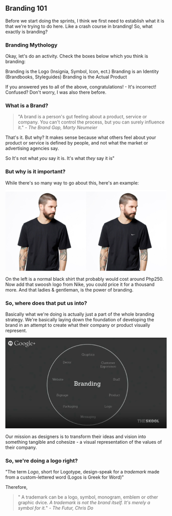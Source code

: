 ## Branding 101
Before we start doing the sprints, I think we first need to establish what it is that we're trying to do here. Like a crash course in branding! So, what exactly is branding?

### Branding Mythology
Okay, let's do an activity. Check the boxes below which you think is branding:

Branding is the Logo (Insignia, Symbol, Icon, ect.)
Branding is an Identity (Brandbooks, Styleguides)
Branding is the Actual Product

If you answered yes to all of the above, congratulations! - It's incorrect! Confused? Don't worry, I was also there before.

### What is a Brand?
> "A brand is a person's gut feeling about a product, service or company. You can't control the process, but you can surely influence it." 
_- The Brand Gap, Marty Neumeier_

That's it. But why? It makes sense because what others feel about your product or service is defined by people, and not what the market or advertising agencies say. 

So It's not what *you* say it is. It's what *they* say it is"

### But why is it important?

While there's so many way to go about this, here's an example:

![](../assets/nike.jpg)

On the left is a normal black shirt that probably would cost around Php250. Now add that swoosh logo from Nike, you could price it for a thousand more. And that ladies & gentleman, is the power of branding.

### So, where does that put us into?
Basically what we're doing is actually just a part of the whole branding strategy. We're basically laying down the foundation of developing the brand in an attempt to create what their company or product visually represent.

![](../assets/branding-parts.png)

Our mission as designers is to transform their ideas and vision into something tangible and cohesize - a visual representation of the values of their company.

### So, we're doing a logo right?
"The term *Logo*, short for Logotype, design-speak for a *trademark* made from a custom-lettered word (Logos is Greek for Word)"

Therefore,

>" A trademark can be a logo, symbol, monogram, emblem or other graphic dvice. *A trademark is not the brand itself. It's merely a symbol for it.*"
_- The Futur, Chris Do_



